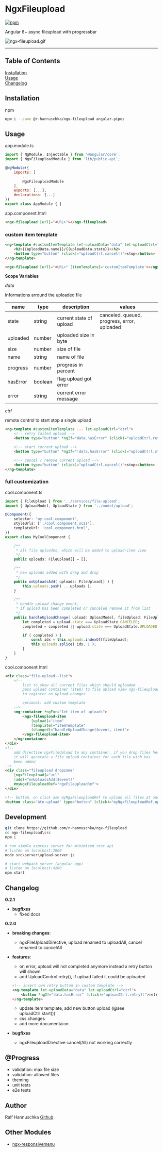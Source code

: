 # NgxFileupload

[![npm](https://img.shields.io/npm/v/@r-hannuschka/ngx-fileupload.svg?maxAge=2592000?style=plastic)](https://www.npmjs.com/package/@r-hannuschka/ngx-fileupload)

Angular 8+ async fileupload with progressbar

![ngx-fileupload.gif](https://raw.githubusercontent.com/r-hannuschka/ngx-fileupload/master/docs/ngx-fileupload.gif)
___

## Table of Contents

[Installation](#installation)  
[Usage](#usage)  
[Changelog](#Changelog)  

## Installation

npm

```bash
npm i --save @r-hannuschka/ngx-fileupload angular-pipes
```

## Usage

app.module.ts

```js
import { NgModule, Injectable } from '@angular/core';
import { NgxFileuploadModule } from 'lib/public-api';

@NgModule({
    imports: [
        ...
        NgxFileuploadModule
    ],
    exports: [...],
    declarations: [...]
})
export class AppModule { }
```

app.component.html

```html
<ngx-fileupload [url]="<URL>"></ngx-fileupload>
```

### custom item template

```html
<ng-template #customItemTemplate let-uploadData="data" let-uploadCtrl="ctrl">
    <h2>{{uploadData.name}}/{{uploadData.state}}</h2>
    <button type="button" (click)="uploadCtrl.cancel()">stop</button>
</ng-template>

<ngx-fileupload [url]="<URL>" [itemTemplate]='customItemTemplate'></ngx-fileupload>
```

__Scope Variables__

*data*

informations arround the uploaded file

| name | type | description | values |
|---|---|---|---|
| state | string | current state of upload | canceled, queued, progress, error,  uploaded|
| uploaded | number | uploaded size in byte | |
| size | number | size of file | |
| name | string | name of file | |
| progress | number | progress in percent | |
| hasError | boolean | flag upload got error | |
| error | string | current error message | |

*ctrl*

remote control to start stop a single upload

```html
<ng-template #customItemTemplate ... let-uploadCtrl="ctrl">
    <!-- retry failed upload -->
    <button type="button" *ngIf="data.hasError" (click)="uploadCtrl.retry()">retry</button>

    <!-- start current upload -->
    <button type="button" *ngIf="!data.hasError" (click)="uploadCtrl.start()">start</button>

    <!-- cancel / remove current upload -->
    <button type="button" (click)="uploadCtrl.cancel()">stop</button>
</ng-template>
```

### full customization

cool.component.ts

```ts
import { FileUpload } from '../services/file-upload';
import { UploadModel, UploadState } from '../model/upload';

@Component({
    selector: 'my-cool-component',
    styleUrls: ['./cool.component.scss'],
    templateUrl: 'cool.component.html',
})
export class MyCoolComponent {

    /**
     * all file uploades, which will be added to upload-item view
     */
    public uploads: FileUpload[] = [];

    /**
     * new uploads added with drag and drop
     */
    public onUploadsAdd( uploads: FileUpload[] ) {
        this.uploads.push( ...uploads );
    }

    /**
     * handle upload change event,
     * if upload has been completed or canceled remove it from list
     */
    public handleUploadChange( upload: UploadModel, fileUpload: FileUpload ) {
        let completed = upload.state === UploadState.CANCELED;
        completed = completed || upload.state === UploadState.UPLOADED;

        if ( completed ) {
            const idx = this.uploads.indexOf(fileUpload);
            this.uploads.splice( idx, 1 );
        }
    }
}
```

cool.component.html

```html
<div class="file-upload--list">
    <!--
        list to show all current files which should uploaded
        pass upload container (item) to file upload view ngx-fileupload-item
        to register on upload changes

        optional: add custom template
    -->
    <ng-container *ngFor="let item of uploads">
        <ngx-fileupload-item
            [upload]="item"
            [template]="itemTemplate"
            (changed)="handleUploadChange($event, item)">
        </ngx-fileupload-item>
    </ng-container>
</div>
<!--
    add directive ngxFileUpload to any container, if you drop files here
    it will generate a file upload container for each file wich has
    been added
-->
<div class="fileupload dropzone"
    [ngxFileupload]="url"
    (add)="onUploadsAdd($event)"
    #myNgxFileuploadRef='ngxFileuploadRef'>
</div>

<!-- button, on click use myNgxFileuploadRef to upload all files at once -->
<button class="btn-upload" type="button" (click)="myNgxFileuploadRef.uploadAll()">Upload</button>
```

## Development

```bash
git clone https://github.com/r-hannuschka/ngx-fileupload
cd ngx-fileupload\src
npm i

# run simple express server for minimized rest api
# listen on localhost:3000
node src\server\upload-server.js

# start webpack server (angular app)
# listen on localhost:4200
npm start
```

## Changelog

**0.2.1**  

- __bugfixes__
  - fixed docs

**0.2.0**  

- __breaking changes__:  
  - ngxFileUploadDirective, upload renamed to uploadAll, cancel renamed to cancelAll

- __features__:
  - on error, upload will not completed anymore instead a retry button will shown
  - add UploadControl.retry(), if upload failed it could be uploaded

  ```html
  <!-- insert own retry button in custom template -->
  <ng-template let-uploadData="data" let-uploadCtrl="ctrl">
      <button *ngIf="data.hasError" (click)="uploadCtrl.retry()">retry</button>
  </ng-template>
  ```

  - update item template, add new button upload (@see uploadCtrl.start())
  - css changes
  - add more documentaion

- __bugfixes__
  - ngxFileuploadDirective cancel(All) not working correctly

## @Progress

- validation: max file size
- validation: allowed files
- theming
- unit tests
- e2e tests

## Author

Ralf Hannuschka [Github](https://github.com/r-hannuschka)

## Other Modules

- [ngx-responsivemenu](https://github.com/r-hannuschka/ngx-responsivemenu)
